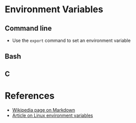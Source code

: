 Environment Variables
=====================

Command line
------------

  * Use the `export` command to set an environment variable

Bash
----

C
-

References
==========

  * [Wikipedia page on Markdown](http://en.wikipedia.org/wiki/Markdown)
  * [Article on Linux environment variables](http://www.cyberciti.biz/faq/set-environment-variable-linux/)
